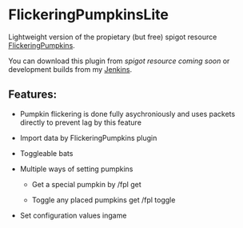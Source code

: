 FlickeringPumpkinsLite
======================

Lightweight version of the propietary (but free) spigot resource [FlickeringPumpkins](https://www.spigotmc.org/resources/halloween-flickering-jack-olanterns.13150/).

You can download this plugin from *spigot resource coming soon* or development builds from my [Jenkins](https://ci.janmm14.de/job/public~FlickeringPumpkinsLite/).


Features:
---------

* Pumpkin flickering is done fully asychroniously and uses packets directly to prevent lag by this feature

* Import data by FlickeringPumpkins plugin

* Toggleable bats

* Multiple ways of setting pumpkins

    * Get a special pumpkin by /fpl get

    * Toggle any placed pumpkins get /fpl toggle

* Set configuration values ingame
